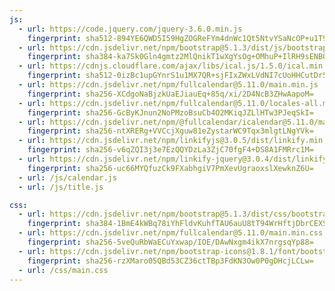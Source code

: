 ```yaml
---
js:
  - url: https://code.jquery.com/jquery-3.6.0.min.js
    fingerprint: sha512-894YE6QWD5I59HgZOGReFYm4dnWc1Qt5NtvYSaNcOP+u1T9qYdvdihz0PPSiiqn/+/3e7Jo4EaG7TubfWGUrMQ==
  - url: https://cdn.jsdelivr.net/npm/bootstrap@5.1.3/dist/js/bootstrap.bundle.min.js
    fingerprint: sha384-ka7Sk0Gln4gmtz2MlQnikT1wXgYsOg+OMhuP+IlRH9sENBO0LRn5q+8nbTov4+1p
  - url: https://cdnjs.cloudflare.com/ajax/libs/ical.js/1.5.0/ical.min.js
    fingerprint: sha512-0izBc1upGYnrS1u1MX7QR+sjFIxZWxLVdNI7cUoHHCutDr5ENjuQRZuS+v+3NFNGfwHSrPoHzBzED0rV651tGw==
  - url: https://cdn.jsdelivr.net/npm/fullcalendar@5.11.0/main.min.js
    fingerprint: sha256-XCdgoNaBjzkUaEJiauEq+85q/xi/2D4NcB3ZHwAapoM=
  - url: https://cdn.jsdelivr.net/npm/fullcalendar@5.11.0/locales-all.min.js
    fingerprint: sha256-GcByKJnun2NoPMzoBsuCb4O2MKiqJZLlHTw3PJeqSkI=
  - url: https://cdn.jsdelivr.net/npm/@fullcalendar/icalendar@5.11.0/main.global.min.js
    fingerprint: sha256-ntXRERg+VVCcjXguw81eZystarWC9Tqx3mlgtLNgYVk=
  - url: https://cdn.jsdelivr.net/npm/linkifyjs@3.0.5/dist/linkify.min.js
    fingerprint: sha256-v6qZQI3j3e7EzQQYDzLa3ZjC70fgF4+DS8A1FMRrc1M=
  - url: https://cdn.jsdelivr.net/npm/linkify-jquery@3.0.4/dist/linkify-jquery.min.js
    fingerprint: sha256-uc66MYQfuzCk9FXabhgiV7PmXevUgraoxslXewknZ6U=
  - url: /js/calendar.js
  - url: /js/title.js

css:
  - url: https://cdn.jsdelivr.net/npm/bootstrap@5.1.3/dist/css/bootstrap.min.css
    fingerprint: sha384-1BmE4kWBq78iYhFldvKuhfTAU6auU8tT94WrHftjDbrCEXSU1oBoqyl2QvZ6jIW3
  - url: https://cdn.jsdelivr.net/npm/fullcalendar@5.11.0/main.min.css
    fingerprint: sha256-5veQuRbWaECuYxwap/IOE/DAwNxgm4ikX7nrgsqYp88=
  - url: https://cdn.jsdelivr.net/npm/bootstrap-icons@1.8.1/font/bootstrap-icons.css
    fingerprint: sha256-rzXMaro05QBd53CZ36ctTBp3FdKN3Ow0P0gDHcjLCLw=
  - url: /css/main.css
---
```


